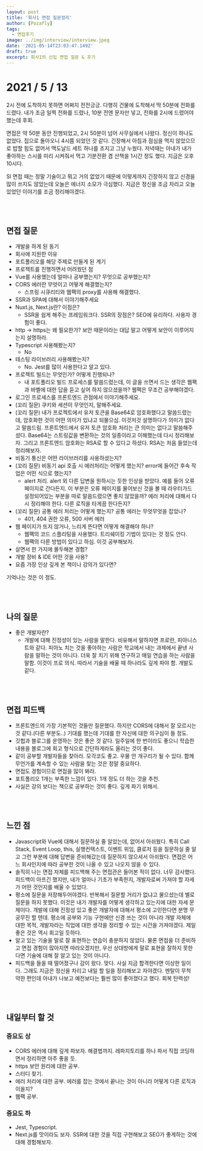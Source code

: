 ```yaml
---
layout: post
title: '회사1 면접 질문정리'
author: [Pozafly]
tags:
  - 면접후기
image: ../img/interview/interview.jpeg
date: '2021-05-14T23:03:47.149Z'
draft: true
excerpt: 회사1의 신입 면접 질문 & 후기
---
```


# 2021 / 5 / 13

2시 전에 도착하지 못하면 어쩌지 전전긍긍. 다행히 건물에 도착해서 딱 50분에 전화를 드렸다. 내가 조금 일찍 전화를 드렸나, 10분 전엔 문자만 넣고, 전화를 2시에 드렸어야 했는데 후회.

면접은 약 50분 동안 진행되었고, 2시 50분이 넘어 사무실에서 나왔다. 정신이 하나도 없었다. 집으로 돌아오니 4시쯤 되었던 것 같다. 긴장해서 아침과 점심을 먹지 않았으므로 밥할 힘도 없어서 맥도날드 세트 하나를 조지고 그냥 누웠다. 저녁때는 아내가 내가 좋아하는 스시를 미리 시켜줘서 먹고 기분전환 겸 산책을 1시간 정도 했다. 지금은 오후 10시다.

SI 면접 때는 정말 기술이고 뭐고 거의 없었기 때문에 이렇게까지 긴장하지 않고 신경을 많이 쓰지도 않았는데 오늘은 에너지 소모가 극심했다. 지금은 정신을 조금 차리고 오늘 있었던 이야기를 조금 정리해야겠다.

<br/>

<br/>

## 면접 질문

- 개발을 하게 된 동기
- 회사에 지원한 이유
- 포트폴리오를 해당 주제로 만들게 된 계기
- 프로젝트를 진행하면서 어려웠던 점
- Vue를 사용했는데 얼마나 공부했는지? 무엇으로 공부했는지?
- CORS 에러란 무엇이고 어떻게 해결했는지? 
  - 스프링 시큐리티와 웹팩의 proxy를 사용해 해결했다.
- SSR과 SPA에 대해서 이야기해주세요
- Nuxt.js, Next.js란? 이점은? 
  - SSR을 쉽게 해주는 프레임워크다. SSR의 장점은? SEO에 유리하다. 사용자 경험이 좋다.
- http → https는 왜 필요한가? 보안 때문이라는 대답 말고 어떻게 보안이 이루어지는지 설명하라.
- Typescript 사용해봤는지?
  - No
- 테스팅 라이브러리 사용해봤는지?
  - No. Jest를 많이 사용한다고 알고 있다.
- 프로젝트 빌드는 무엇인가? 어떻게 진행되나?
  - 내 포트폴리오 빌드 프로세스를 말씀드렸는데, 이 글을 쓰면서 드는 생각은 웹팩과 바벨에 대한 답을 듣고 싶어 하지 않으셨을까?  웹팩은 무조건 공부해야겠다.
- 로그인 프로세스를 프론트엔드 관점에서 이야기해주세요.
- (꼬리 질문) 쿠키와 세션이 무엇인지, 말해주세요.
- (꼬리 질문) 내가 프로젝트에서 유저 토큰을 Base64로 암호화했다고 말씀드렸는데, 암호화한 것이 어떤 의미가 있냐고 되물으심. 이것저것 설명하다가 의미가 없다고 말씀드림. 프론트엔드에서 유저 토큰 암호화 처리는 큰 의미는 없다고 말씀해주셨다. Base64는 스트링값을 변환하는 것의 일종이라고 이해했는데 다시 정리해보자. 그리고 프론트엔드 암호화는 RSA로 할 수 있다고 하셨다. RSA는 처음 들었는데 정리해보자.
- 비동기 통신은 어떤 라이브러리를 사용하셨는지?
- (꼬리 질문) 비동기 api 호출 시 에러처리는 어떻게 했는지? error에 들어간 후속 작업은 어떤 식으로 했는지?
  - alert 처리. alert 외 다른 답변을 원하시는 듯한 인상을 받았다. 예를 들어 오류 페이지로 간다든지. 이 부분은 오류 페이지를 물어보신 것을 볼 때 라우터가드 설정되어있는 부분을 따로 말씀드렸으면 좋지 않았을까? 에러 처리에 대해서 다시 정리해야 한다. 다른 로직을 타게끔 한다든지?
- (꼬리 질문) 공통 에러 처리는 어떻게 했는지? 공통 에러는 무엇무엇을 잡았나?
  - 401, 404 권한 오류, 500 서버 에러
- 웹 페이지가 뜨지 않거나, 느리게 뜬다면 어떻게 해결해야 하나?
  - 웹팩의 코드 스플리팅을 사용했다. 트리쉐이킹 기법이 있다는 것 정도 안다.
  - 웹팩의 다른 방법이 있다고 하심. 이것 공부해보자.
- 살면서 한 가지에 몰두해본 경험?
- 개발 장비 & IDE 어떤 것을 사용?
- 요즘 가장 인상 깊게 본 책이나 강의가 있다면?

기억나는 것은 이 정도.

<br/>

<br/>

## 나의 질문

- 좋은 개발자란?
  - 개발에 대해 진정성이 있는 사람을 말한다. 비유해서 말하자면 프로란, 피아니스트와 같다. 피아노 치는 것을 좋아하는 사람은 학교에서 내는 과제에서 끝낸 사람을 말하는 것이 아니다. 더욱 잘 치기 위해 연구하고 매일 연습을 하는 사람을 말함. 이것이 프로 의식. 따라서 기술을 배울 때 하나라도 깊게 파야 함. 개발도 같다.

<br/>

<br/>

## 면접 피드백

- 프론트엔드의 가장 기본적인 것들만 질문했다. 하지만 CORS에 대해서 잘 모르시는 것 같다.(다른 부분도..) 기대를 했는데 기대를 한 자신에 대한 의구심이 들 정도.
- 깃헙과 블로그를 운영하는 것은 좋은 것 같다. 일주일에 한 번이라도 좋으니 학습한 내용을 블로그에 회고 형식으로 간단하게라도 올리는 것이 좋다.
- 같이 공부할 개발자들을 찾아라. 모각코도 좋고. 우물 안 개구리가 될 수 있다. 함께 무언가를 계속할 수 있는 사람을 찾는 것은 정말 중요하다.
- 면접도 경험이므로 면접을 많이 봐라.
- 포트폴리오 1개는 부족한 느낌이 있다. 1개 정도 더 하는 것을 추천.
- 사실은 강의 보다는 책으로 공부하는 것이 좋다. 깊게 파기 위해서.

<br/>

<br/>

## 느낀 점

- Javascript와 Vue에 대해서 질문하실 줄 알았는데, 없어서 아쉬웠다. 특히 Call Stack, Event Loop, this, 실행컨텍스트, 이벤트 위임, 클로저 등을 질문하실 줄 알고 그런 부분에 대해 답변을 준비해갔는데 질문하지 않으셔서 아쉬웠다. 면접은 어느 회사인지에 따라 공부한 것이 나올 수 있고 나오지 않을 수 있다.
- 솔직히 나는 면접 자체를 피드백해 주는 면접관은 들어본 적이 없다. 너무 감사했다. 피드백이 아프긴 했지만, 내가 얼마나 기초가 부족한지, 개발자로써 가져야 할 자세가 어떤 것인지를 배울 수 있었다.
- 평소에 질문을 저장해두어야겠다. 반복해서 질문할 거리가 없냐고 물으셨는데 별로 질문을 하지 못했다. 이것은 내가 개발자를 어떻게 생각하고 있는지에 대한 자세 문제이다. 개발에 대해 진정성 있고 좋은 개발자에 대해서 평소에 고민한다면 분명 무궁무진 할 텐데. 평소에 공부와 기능 구현에만 신경 쓰는 것이 아니라 개발 자체에 대한 목적, 개발자라는 직업에 대한 생각을 정리할 수 있는 시간을 가져야겠다. 제일 좋은 것은 역시 회고일 듯하다.
- 알고 있는 기술을 말로 잘 표현하는 연습이 충분하지 않았다. 물론 면접을 더 준비하고 면접 경험이 많아지면 따라오겠지만, 우선 상대방에게 말로 표현을 잘하지 못한다면 기술에 대해 잘 알고 있는 것이 아니다.
- 피드백을 들을 때 떨어졌구나 감이 왔다. 맞다. 사실 지금 합격한다면 이상한 일이다. 그래도 지금은 정신을 차리고 내일 할 일을 정리해보고 자야겠다. 멘탈이 무척 약한 편인데 아내가 나보고 예전보다는 훨씬 많이 좋아졌다고 했다. 회복 탄력성!

<br/>

<br/>

## 내일부터 할 것

### 중요도 상

- CORS 에러에 대해 깊게 파보자. 해결법까지. 레파지토리를 하나 파서 직접 코딩하면서 정리하면 아주 좋을 듯.
- https 보안 원리에 대한 공부.
- 스터디 찾기.
- 에러 처리에 대한 공부. 에러를 잡는 것에서 끝나는 것이 아니라 어떻게 다른 로직과 이을지?
- 웹팩 공부.

### 중요도 하

- Jest, Typescript.
- Next.js를 맛이라도 보자. SSR에 대한 것을 직접 구현해보고 SEO가 좋게하는 것에 대해 경험해보자.

